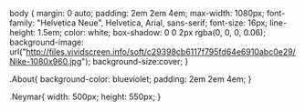 body {
    margin: 0 auto;
    padding: 2em 2em 4em;
    max-width: 1080px;
    font-family: "Helvetica Neue", Helvetica, Arial, sans-serif;
    font-size: 16px;
    line-height: 1.5em;
    color: white;
    box-shadow: 0 0 2px rgba(0, 0, 0, 0.06);
    background-image: url("http://files.vividscreen.info/soft/c29398cb6117f795fd64e6910abc0e29/Nike-1080x960.jpg");
    background-size:cover;
}

.About{
    background-color: blueviolet;
    padding: 2em 2em 4em; 
}

.Neymar{
    width: 500px;
    height: 550px;
}
